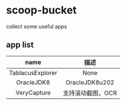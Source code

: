 # scoop-bucket
collect some useful apps

## app list

| name | 描述 |
| :-----:| :----: |
| TablacusExplorer | None |
| OracleJDK8 | OracleJDK8u202 |
|VeryCapture|支持滚动截图，OCR|

